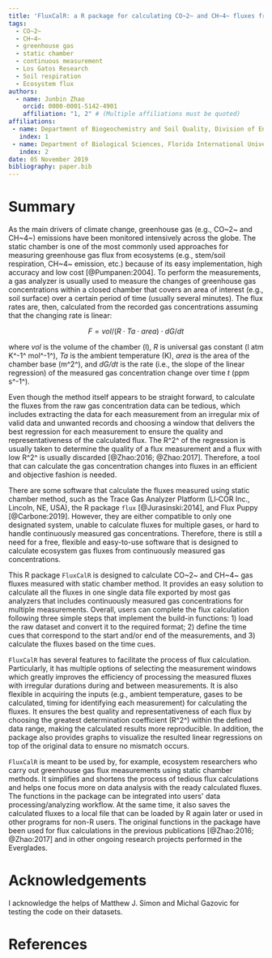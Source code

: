 ```yaml
---
title: 'FluxCalR: a R package for calculating CO~2~ and CH~4~ fluxes from static chambers'
tags:
  - CO~2~
  - CH~4~
  - greenhouse gas
  - static chamber
  - continuous measurement
  - Los Gatos Research 
  - Soil respiration
  - Ecosystem flux
authors:
  - name: Junbin Zhao
    orcid: 0000-0001-5142-4901
    affiliation: "1, 2" # (Multiple affiliations must be quoted)
affiliations:
 - name: Department of Biogeochemistry and Soil Quality, Division of Environment and Natural Resources, Norwegian Institute of Bioeconomy Research, Ås, Norway
   index: 1
 - name: Department of Biological Sciences, Florida International University, Miami, FL, USA
   index: 2
date: 05 November 2019
bibliography: paper.bib
---
```


# Summary

As the main drivers of climate change, greenhouse gas (e.g., CO~2~ and CH~4~) emissions have been monitored intensively across the globe. The static chamber is one of the most commonly used approaches for measuring greenhouse gas flux from ecosystems (e.g., stem/soil respiration, CH~4~ emission, etc.) because of its easy implementation, high accuracy and low cost [@Pumpanen:2004]. To perform the measurements, a gas analyzer is usually used to measure the changes of greenhouse gas concentrations within a closed chamber that covers an area of interest (e.g., soil surface) over a certain period of time (usually several minutes). The flux rates are, then, calculated from the recorded gas concentrations assuming that the changing rate is linear:

$$
F = vol/(R \cdot Ta \cdot area) \cdot dG/dt
$$

where *vol* is the volume of the chamber (l), *R* is universal gas constant (l atm K^-1^ mol^-1^), *Ta* is the ambient temperature (K), *area* is the area of the chamber base (m^2^), and *dG/dt* is the rate (i.e., the slope of the linear regression) of the measured gas concentration change over time *t* (ppm s^-1^).

Even though the method itself appears to be straight forward, to calculate the fluxes from the raw gas concentration data can be tedious, which includes extracting the data for each measurement from an irregular mix of valid data and unwanted records and choosing a window that delivers the best regression for each measurement to ensure the quality and representativeness of the calculated flux. The R^2^ of the regression is usually taken to determine the quality of a flux measurement and a flux with low R^2^ is usually discarded [@Zhao:2016; @Zhao:2017]. Therefore, a tool that can calculate the gas concentration changes into fluxes in an efficient and objective fashion is needed. 

There are some software that calculate the fluxes measured using static chamber method, such as the Trace Gas Analyzer Platform (LI‐COR Inc., Lincoln, NE, USA), the R package ``flux`` [@Jurasinski:2014], and Flux Puppy [@Carbone:2019]. However, they are either compatible to only one designated system, unable to calculate fluxes for multiple gases, or hard to handle continuously measured gas concentrations. Therefore, there is still a need for a free, flexible and easy-to-use software that is designed to calculate ecosystem gas fluxes from continuously measured gas concentrations. 

This R package ``FluxCalR`` is designed to calculate CO~2~ and CH~4~ gas fluxes measured with static chamber method. It provides an easy solution to calculate all the fluxes in one single data file exported by most gas analyzers that includes continuously measured gas concentrations for multiple measurements. Overall, users can complete the flux calculation following three simple steps that implement the build-in functions: 1) load the raw dataset and convert it to the required format; 2) define the time cues that correspond to the start and/or end of the measurements, and 3) calculate the fluxes based on the time cues. 

``FluxCalR`` has several features to facilitate the process of flux calculation. Particularly, it has multiple options of selecting the measurement windows which greatly improves the efficiency of processing the measured fluxes with irregular durations during and between measurements. It is also flexible in acquiring the inputs (e.g., ambient temperature, gases to be calculated, timing for identifying each measurement) for calculating the fluxes. It ensures the best quality and representativeness of each flux by choosing the greatest determination coefficient (R^2^) within the defined data range, making the calculated results more reproducible. In addition, the package also provides graphs to visualize the resulted linear regressions on top of the original data to ensure no mismatch occurs. 

``FluxCalR`` is meant to be used by, for example, ecosystem researchers who carry out greenhouse gas flux measurements using static chamber methods. It simplifies and shortens the process of tedious flux calculations and helps one focus more on data analysis with the ready calculated fluxes. The functions in the package can be integrated into users' data processing/analyzing workflow. At the same time, it also saves the calculated fluxes to a local file that can be loaded by R again later or used in other programs for non-R users. The original functions in the package have been used for flux calculations in the previous publications [@Zhao:2016; @Zhao:2017] and in other ongoing research projects performed in the Everglades.  


# Acknowledgements

I acknowledge the helps of Matthew J. Simon and Michal Gazovic for testing the code on their datasets.

# References
